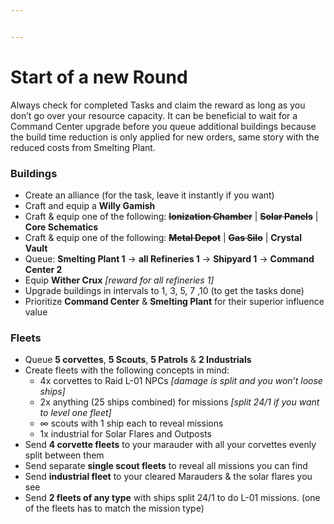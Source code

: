 ```yaml
---


---
```


<h1 id="start-of-a-new-round">Start of a new Round</h1>
<p>Always check for completed Tasks and claim the reward as long as you don’t go over your resource capacity. It can be beneficial to wait for a Command Center upgrade before you queue additional buildings because the build time reduction is only applied for new orders, same story with the reduced costs from Smelting Plant.</p>
<h3 id="buildings">Buildings</h3>
<ul>
<li>Create an alliance (for the task, leave it instantly if you want)</li>
<li>Craft and equip a <strong>Willy Gamish</strong></li>
<li>Craft &amp; equip one of the following: <s><strong>Ionization Chamber</strong></s> | <s><strong>Solar Panels</strong></s> | <strong>Core Schematics</strong></li>
<li>Craft &amp; equip one of the following: <s><strong>Metal Depot</strong></s> | <s><strong>Gas Silo</strong></s> | <strong>Crystal Vault</strong></li>
<li>Queue: <strong>Smelting Plant 1</strong> -&gt; <strong>all Refineries 1</strong> -&gt; <strong>Shipyard 1</strong> -&gt; <strong>Command Center 2</strong></li>
<li>Equip <strong>Wither Crux</strong> <em>[reward for all refineries 1]</em></li>
<li>Upgrade buildings in intervals to 1, 3, 5, 7 ,10 (to get the tasks done)</li>
<li>Prioritize <strong>Command Center</strong> &amp; <strong>Smelting Plant</strong> for their superior influence value</li>
</ul>
<h3 id="fleets">Fleets</h3>
<ul>
<li>Queue <strong>5 corvettes</strong>, <strong>5 Scouts</strong>, <strong>5 Patrols</strong> &amp; <strong>2 Industrials</strong></li>
<li>Create fleets with the following concepts in mind:
<ul>
<li>4x corvettes to Raid L-01 NPCs <em>[damage is split and you won’t loose ships]</em></li>
<li>2x anything (25 ships combined) for missions <em>[split 24/1 if you want to level one fleet]</em></li>
<li>∞ scouts with 1 ship each to reveal missions</li>
<li>1x industrial for Solar Flares and Outposts</li>
</ul>
</li>
<li>Send <strong>4 corvette fleets</strong> to your marauder with all your corvettes evenly split between them</li>
<li>Send separate <strong>single scout fleets</strong> to reveal all missions you can find</li>
<li>Send <strong>industrial fleet</strong> to your cleared Marauders &amp; the solar flares you see</li>
<li>Send <strong>2 fleets of any type</strong> with ships split 24/1 to do L-01 missions. (one of the fleets has to match the mission type)</li>
</ul>

